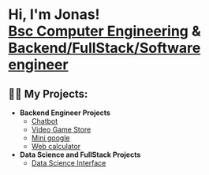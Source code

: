 <h1>Hi, I'm Jonas! <br/><a href="https://www.linkedin.com/in/jonas-zerbib-/">Bsc Computer Engineering</a> & <a href="https://github.com/JonasZerbib">Backend/FullStack/Software engineer </a>

<h2>👨‍💻 My Projects:</h2>

- <b>Backend Engineer Projects</b>
  - [Chatbot](https://github.com/JonasZerbib/chatbot)
  - [Video Game Store](https://github.com/JonasZerbib/VideoGameStore) 
  - [Mini google](https://github.com/handson-academy/jonas-searchengine)
  - [Web calculator](https://github.com/JonasZerbib/web-calculator)
- <b>Data Science and FullStack Projects</b>
  - [Data Science Interface](https://github.com/JonasZerbib/ProjectLab) 
